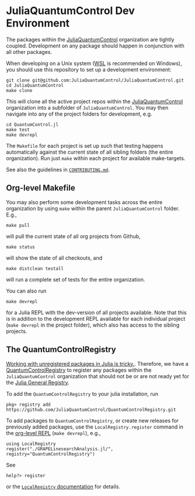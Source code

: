 # JuliaQuantumControl Dev Environment

The packages within the [JuliaQuantumControl][] organization are tightly coupled. Development on any package should happen in conjunction with all other packages.

When developing on a Unix system ([WSL](https://docs.microsoft.com/en-us/windows/wsl/) is recommended on Windows), you should use this repository to set up a development environment:

```
git clone git@github.com:JuliaQuantumControl/JuliaQuantumControl.git
cd JuliaQuantumControl
make clone
```

This will clone all the active project repos within the [JuliaQuantumControl][] organization into a subfolder of `JuliaQuantumControl`. You may then navigate into any of the project folders for development, e.g.

```
cd QuantumControl.jl
make test
make devrepl
```

The `Makefile` for each project is set up such that testing happens automatically against the current state of all sibling folders (the entire organization). Run just `make` within each project for available make-targets.

See also the guidelines in [`CONTRIBUTING.md`](https://github.com/JuliaQuantumControl/.github/blob/master/CONTRIBUTING.md#contributing-to-juliaquantumcontrol-packages).


## Org-level Makefile

You may also perform some development tasks across the entire organization by using `make` within the parent `JuliaQuantumControl` folder. E.g.,

```
make pull
```

will pull the current state of all org projects from Github,

```
make status
```

will show the state of all checkouts, and

```
make distclean testall
```

will run a complete set of tests for the entire organization.

You can also run

```
make devrepl
```

for a Julia REPL with the dev-version of all projects available. Note that this is in addition to the development REPL available for each individual project (`make devrepl` in the project folder), which also has access to the sibling projects.


## The QuantumControlRegistry

[Working with unregistered packages in Julia is tricky.](https://discourse.julialang.org/t/cant-figure-out-how-to-dev-install-unregistered-package/70298). Therefore, we have a [QuantumControlRegistry](https://github.com/JuliaQuantumControl/QuantumControlRegistry) to register any packages within the `JuliaQuantumControl` organization that should not be or are not ready yet for the [Julia General Registry](https://github.com/JuliaRegistries/General).

To add the `QuantumControlRegistry` to your julia installation, run

~~~
pkg> registry add https://github.com/JuliaQuantumControl/QuantumControlRegistry.git
~~~

To add packages to `QuantumControlRegistry`, or create new releases for previously added packages, use the `LocalRegistry.register` command in the [org-level REPL](#org-level-makefile) (`make devrepl`), e.g.,

~~~
using LocalRegistry
register("./GRAPELinesearchAnalysis.jl/", registry="QuantumControlRegistry")
~~~

See
~~~
help?> register
~~~

or the [`LocalRegistry` documentation](https://github.com/GunnarFarneback/LocalRegistry.jl#readme) for details.


[JuliaQuantumControl]: https://github.com/JuliaQuantumControl
